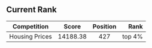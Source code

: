 ## Current Rank

| Competition    | Score    | Position| Rank   |
| -------------- |:------: |:-----: |---: |
| Housing Prices | 14188.38 | 427     | top 4% |
